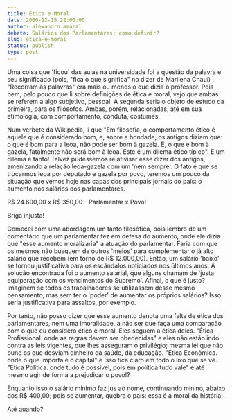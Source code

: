 ```yaml
---
title: Ética e Moral
date: 2006-12-15 22:00:00
author: alexandro.amaral
debate: Salários dos Parlamentares: como definir?
slug: etica-e-moral
status: publish 
type: post
---
```


Uma coisa que 'ficou' das aulas na universidade foi a questão da palavra e seu significado (pois, "fica o que significa" no dizer de Marilena Chauí) . "Recorram às palavras" era mais ou menos o que dizia o professor. Pois bem, pelo pouco que li sobre definições de ética e moral, vejo que ambas se referem a algo subjetivo, pessoal. A segunda seria o objeto de estudo da primeira, para os filósofos. Ambas, porém, relacionadas, até em sua etimologia, com comportamento, conduta, costumes.  

  

Num verbete da Wikipédia, li que "Em filosofia, o comportamento ético é aquele que é considerado bom, e, sobre a bondade, os antigos diziam que: o que é bom para a leoa, não pode ser bom à gazela. E, o que é bom à gazela, fatalmente não será bom à leoa. Este é um dilema ético típico". E um dilema e tanto! Talvez pudéssemos relativisar esse dizer dos antigos, amenizando a relação leoa-gazela com um 'nem sempre'. O fato é que se trocarmos leoa por deputado e gazela por povo, teremos um pouco da situação que vemos hoje nas capas dos principais jornais do país: o aumento nos salários dos parlamentares.  

  

R$ 24.600,00 x R$ 350,00 - Parlamentar x Povo!  

Briga injusta!  

  

Comecei com uma abordagem um tanto filosófica, pois lembro de um comentário que um parlamentar fez em defesa do aumento, onde ele dizia que "esse aumento moralizaria" a atuação do parlamentar. Faria com que os mesmos não busquem de outros 'meios' para complementar o já alto salário que recebem (em torno de R$ 12.000,00). Então, um salário 'baixo' se tornou justificativa para os escândalos noticiados nos últimos anos. A solução encontrada foi o aumento salarial, que alguns chamam de 'justa equiparação com os vencimentos do Supremo'. Afinal, o que é justo? Imaginem se todos os trabalhadores se utilizassem desse mesmo pensamento, mas sem ter o 'poder' de aumentar os próprios salários? Isso seria justificativa para assaltos, por exemplo.  

  

Por tanto, não posso dizer que esse aumento denota uma falta de ética dos parlamentares, nem uma imoralidade, a não ser que faça uma comparação com o que eu considero ético e moral. Eles seguem a ética deles. "Ética Profissional. onde as regras devem ser obedecidas" e eles não estão indo contra as leis vigentes, que lhes asseguram o privilégio; mesma lei que não pune os que desviam dinheiro da saúde, da educação. "Ética Econômica. onde o que importa é o capital" e isso fica claro em todo o lixo que se vê. "Ética Política. onde tudo é possível, pois em política tudo vale" e até mesmo agir de forma a prejudicar o povo!?  

  

Enquanto isso o salário mínimo faz jus ao nome, continuando mínino, abaixo dos R$ 400,00; pois se aumentar, quebra o país: essa é a moral da história!  

Até quando?
